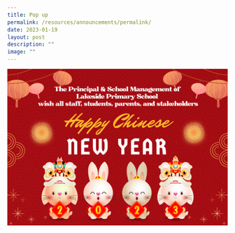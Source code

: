 ```yaml
---
title: Pop up
permalink: /resources/announcements/permalink/
date: 2023-01-19
layout: post
description: ""
image: ""
---
```

![](/images/Home/Pop%20Up/CNY%202023.png)